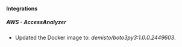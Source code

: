 
#### Integrations

##### AWS - AccessAnalyzer

- Updated the Docker image to: *demisto/boto3py3:1.0.0.2449603*.